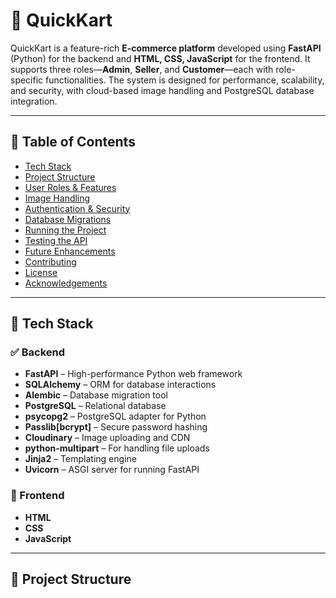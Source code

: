 # 🛒 QuickKart

QuickKart is a feature-rich **E-commerce platform** developed using **FastAPI** (Python) for the backend and **HTML, CSS, JavaScript** for the frontend. It supports three roles—**Admin**, **Seller**, and **Customer**—each with role-specific functionalities. The system is designed for performance, scalability, and security, with cloud-based image handling and PostgreSQL database integration.

---

## 📌 Table of Contents

- [Tech Stack](#-tech-stack)
- [Project Structure](#-project-structure)
- [User Roles & Features](#-user-roles--features)
- [Image Handling](#-image-handling)
- [Authentication & Security](#-authentication--security)
- [Database Migrations](#-database-migrations)
- [Running the Project](#-running-the-project)
- [Testing the API](#-testing-the-api)
- [Future Enhancements](#-future-enhancements)
- [Contributing](#-contributing)
- [License](#-license)
- [Acknowledgements](#-acknowledgements)

---

## 🔧 Tech Stack

### ✅ Backend
- **FastAPI** – High-performance Python web framework
- **SQLAlchemy** – ORM for database interactions
- **Alembic** – Database migration tool
- **PostgreSQL** – Relational database
- **psycopg2** – PostgreSQL adapter for Python
- **Passlib[bcrypt]** – Secure password hashing
- **Cloudinary** – Image uploading and CDN
- **python-multipart** – For handling file uploads
- **Jinja2** – Templating engine
- **Uvicorn** – ASGI server for running FastAPI

### 🎨 Frontend
- **HTML**
- **CSS**
- **JavaScript**

---

## 📁 Project Structure

